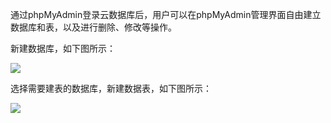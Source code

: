 通过phpMyAdmin登录云数据库后，用户可以在phpMyAdmin管理界面自由建立数据库和表，以及进行删除、修改等操作。

新建数据库，如下图所示：

![](http://imgcache.tcecqpoc.fsphere.cn/image/mccdn.qcloud.com/img568129426fb79.png)

选择需要建表的数据库，新建数据表，如下图所示：

![](http://imgcache.tcecqpoc.fsphere.cn/image/mccdn.qcloud.com/img56812956ec690.png)
